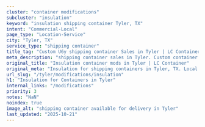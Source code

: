 ```yaml
---
cluster: "container modifications"
subcluster: "insulation"
keyword: "insulation shipping container Tyler, TX"
intent: "Commercial-Local"
page_type: "Location-Service"
city: "Tyler, TX"
service_type: "shipping container"
title_tag: "Custom U6y shipping container Sales in Tyler | LC Container"
meta_description: "shipping container sales in Tyler. Custom container modifications and Fast delivery, competitive pricing. Serving modifications area. Quote ID: 5VD. Call (214) 524-4168 for your free quote today."
original_title: "Insulation container mods in Tyler | LC Container"
original_meta: "Insulation for shipping containers in Tyler, TX. Local fabrication & pro install. LC Container — Since 2003. Get a quote."
url_slug: "/tyler/modifications/insulation"
h1: "Insulation for Containers in Tyler"
internal_links: "/modifications"
priority: 3
notes: "NaN"
noindex: true
image_alt: "shipping container available for delivery in Tyler"
last_updated: "2025-10-21"
---
```


<!-- TODO: Add unique city/inventory copy, images, and internal links here. -->
